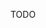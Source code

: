 <!--
.. title: Data Sonification Using a Cortical Representation of Sound
.. slug: cortical-sonification
.. date: 2017-01-09 18:26:25 UTC-05:00
.. tags:
.. category:
.. link:
.. description:
.. type: text
-->

TODO
